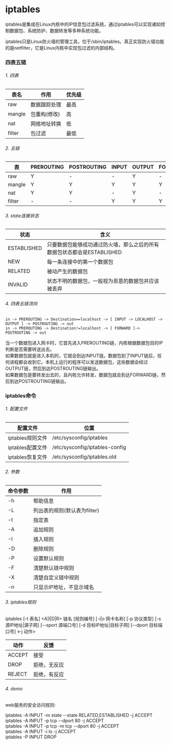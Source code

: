 # iptables

iptables是集成在Linux内核中的IP信息包过滤系统，通过iptables可以实现诸如控制数据包、系统防护、数据转发等多种系统功能。

iptables只是Linux防火墙的管理工具，位于/sbin/iptables。真正实现防火墙功能的是netfilter，它是Linux内核中实现包过滤的内部结构。

### 四表五链

###### 1. 四表

表名|作用|优先级
----|----|----
raw|数据跟踪处理|最高
mangle|包重构(修改)|高
nat|网络地址转换|低
filter|包过滤|最低


###### 2. 五链  

表|PREROUTING|POSTROUTING|INPUT|OUTPUT|FORWARD
--|---------|------------|-----|-----|-------
raw|Y|-|-|Y|-
mangle|Y|Y|Y|Y|Y
nat|Y|Y|-|Y|-
filter|-|-|Y|Y|Y


###### 3. state连接状态

状态|含义
----|----
ESTABLISHED|只要数据包能够成功通过防火墙，那么之后的所有数据包状态都会是ESTABLISHED
NEW|每一条连接中的第一个数据包
RELATED|被动产生的数据包
INVALID|状态不明的数据包，一般视为恶意的数据包并应该被丢弃


###### 4. 四表五链流向

```
in -> PREROUTING -> Destination==localhost -> [ INPUT -> LOCALHOST -> OUTPUT ] -> POSTROUTING -> out
in -> PREROUTING -> Destination!=localhost -> [ FORWARD ]-> POSTROUTING -> out	
```

当一个数据包进入网卡时，它首先进入PREROUTING链，内核根据数据包目的IP判断是否需要转送出去。  
如果数据包就是进入本机的，它就会到达INPUT链。数据包到了INPUT链后，任何进程都会收到它。本机上运行的程序可以发送数据包，这些数据会经过OUTPUT链，然后到达POSTROUTING链输出。  
如果数据包是要转发出去的，且内核允许转发，数据包就会到达FORWARD链，然后到达POSTROUTING链输出。

### iptables命令

###### 1. 配置文件

配置文件|位置
----|----
iptables规则文件|/etc/sysconfig/iptables
iptables配置文件|/etc/sysconfig/iptables-config
iptables恢复文件|/etc/sysconfig/iptables.old

###### 2. 参数


命令参数|作用
----|----
-h|帮助信息
-L|列出表的规则(默认表为filter)
-t|指定表
-A|追加规则
-I|插入规则
-D|删除规则
-P|设置默认规则
-F|清楚默认链中规则
-X|清楚自定义链中规则
-n|只显示IP地址，不显示域名


###### 3. iptables规则

iptables [-t 表名] <A|I|D|R> 链名 [规则编号] [-i|o 网卡名称] [-p 协议类型] [-s 源IP地址|源子网] [--sport 源端口号] [-d 目标IP地址|目标子网] [--dport 目标端口号] <-j 动作>

动作|反馈
----|----  
ACCEPT|接受   
DROP|拒绝，无反应  
REJECT|拒绝，有反应  




###### 4. demo

web服务的安全访问规则:


iptables -A INPUT -m state --state RELATED,ESTABLISHED -j ACCEPT  
iptables -A INPUT -p tcp --dport 80 -j ACCEPT  
iptables -A INPUT -p tcp -m tcp --dport 80 -j ACCEPT  
iptables -A INPUT -i lo -j ACCEPT  
iptables -P INPUT DROP




